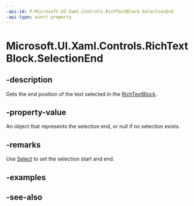 ```yaml
---
-api-id: P:Microsoft.UI.Xaml.Controls.RichTextBlock.SelectionEnd
-api-type: winrt property
---
```


<!-- Property syntax
public Windows.UI.Xaml.Documents.TextPointer SelectionEnd { get; }
-->

# Microsoft.UI.Xaml.Controls.RichTextBlock.SelectionEnd

## -description
Gets the end position of the text selected in the [RichTextBlock](richtextblock.md).

## -property-value
An object that represents the selection end, or null if no selection exists.

## -remarks
Use [Select](richtextblock_select_1485961921.md) to set the selection start and end.

## -examples

## -see-also
